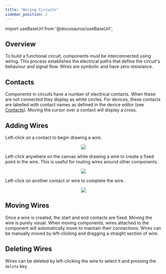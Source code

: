 ```yaml
---
title: "Wiring Circuits"
sidebar_position: 2
---
```


import useBaseUrl from '@docusaurus/useBaseUrl';

## Overview
To build a functional circuit, components must be interconnected using wiring. 
This process establishes the electrical paths that define the circuit's behaviour and signal flow.
Wires are symbolic and have zero resistance.

## Contacts
Components in circuits have a number of electrical contacts. 
When these are not connected they display as white circles. 
For devices, these contacts are labelled with contact names as defined in the device editor (see [Contacts](/aquarius-docs/device-editor/contacts)).
Moving the cursor over a contact will display a cross.

## Adding Wires
Left-click on a contact to begin drawing a wire.

<p align="center">
  <img src={useBaseUrl('img/circuit-simulator/basics/wiring-circuits/01.png')}/>
</p>

Left-click anywhere on the canvas while drawing a wire to create a fixed point in the wire. 
This is useful for routing wires around other components.

<p align="center">
  <img src={useBaseUrl('img/circuit-simulator/basics/wiring-circuits/02.png')}/>
</p>

Left-click on another contact or wire to complete the wire.

<p align="center">
  <img src={useBaseUrl('img/circuit-simulator/basics/wiring-circuits/03.png')}/>
</p>

## Moving Wires
Once a wire is created, the start and end contacts are fixed. Moving the wire is purely visual.
When moving components, wires attached to the component will automatically move to maintain their connections.
Wires can be manually moved by left-clicking and dragging a straight section of wire.

## Deleting Wires

Wires can be deleted by left-clicking the wire to select it and pressing the `delete` key.
